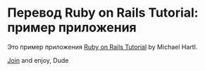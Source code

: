 # Перевод Ruby on Rails Tutorial: пример приложения

Это пример приложения
[Ruby on Rails Tutorial](http://railstutorial.org/)
by Michael Hartl.

[Join](https://floating-bastion-7992.herokuapp.com/) and enjoy, Dude


